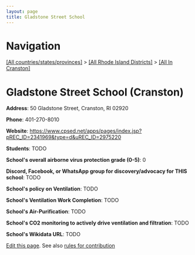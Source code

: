 ```yaml
---
layout: page
title: Gladstone Street School
---
```

# Navigation

[[All countries/states/provinces]](../../..) > [[All Rhode Island Districts]](../..) > [[All In Cranston]](..)

# Gladstone Street School (Cranston)

**Address**: 50 Gladstone Street, Cranston, RI 02920

**Phone**: 401-270-8010

**Website**: <https://www.cpsed.net/apps/pages/index.jsp?pREC_ID=2341969&type=d&uREC_ID=2975220>

**Students**: TODO

**School's overall airborne virus protection grade (0-5)**: 0

**Discord, Facebook, or WhatsApp group for discovery/advocacy for THIS school**: TODO

**School's policy on Ventilation**: TODO

**School's Ventilation Work Completion**: TODO

**School's Air-Purification**: TODO

**School's CO2 monitoring to actively drive ventilation and filtration**: TODO

**School's Wikidata URL**: TODO


[Edit this page](https://github.com/ventilate-schools/RI/edit/main/./Cranston/Gladstone_Street_School.md). See also [rules for contribution](../../../contribution-rules/)